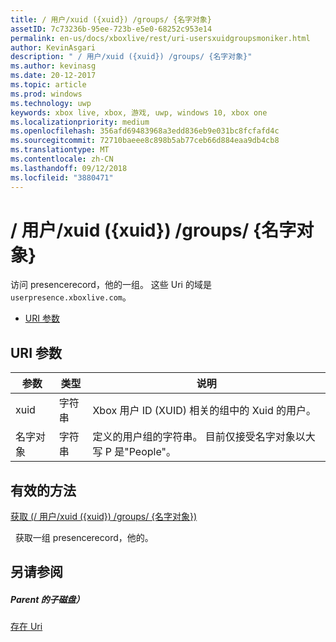 ```yaml
---
title: / 用户/xuid ({xuid}) /groups/ {名字对象}
assetID: 7c73236b-95ee-723b-e5e0-68252c953e14
permalink: en-us/docs/xboxlive/rest/uri-usersxuidgroupsmoniker.html
author: KevinAsgari
description: " / 用户/xuid ({xuid}) /groups/ {名字对象}"
ms.author: kevinasg
ms.date: 20-12-2017
ms.topic: article
ms.prod: windows
ms.technology: uwp
keywords: xbox live, xbox, 游戏, uwp, windows 10, xbox one
ms.localizationpriority: medium
ms.openlocfilehash: 356afd69483968a3edd836eb9e031bc8fcfafd4c
ms.sourcegitcommit: 72710baeee8c898b5ab77ceb66d884eaa9db4cb8
ms.translationtype: MT
ms.contentlocale: zh-CN
ms.lasthandoff: 09/12/2018
ms.locfileid: "3880471"
---
```

# <a name="usersxuidxuidgroupsmoniker"></a>/ 用户/xuid ({xuid}) /groups/ {名字对象}
访问 presencerecord，他的一组。 这些 Uri 的域是`userpresence.xboxlive.com`。
 
  * [URI 参数](#ID4EV)
 
<a id="ID4EV"></a>

 
## <a name="uri-parameters"></a>URI 参数
 
| 参数| 类型| 说明| 
| --- | --- | --- | 
| xuid| 字符串| Xbox 用户 ID (XUID) 相关的组中的 Xuid 的用户。| 
| 名字对象| 字符串| 定义的用户组的字符串。 目前仅接受名字对象以大写 P 是"People"。| 
  
<a id="ID4E4B"></a>

 
## <a name="valid-methods"></a>有效的方法

[获取 (/ 用户/xuid ({xuid}) /groups/ {名字对象})](uri-usersxuidgroupsmonikerget.md)

&nbsp;&nbsp;获取一组 presencerecord，他的。
 
<a id="ID4EHC"></a>

 
## <a name="see-also"></a>另请参阅
 
<a id="ID4EJC"></a>

 
##### <a name="parent"></a>Parent 的子磁盘） 

[存在 Uri](atoc-reference-presence.md)

   